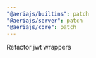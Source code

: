 ```yaml
---
"@aeriajs/builtins": patch
"@aeriajs/server": patch
"@aeriajs/core": patch
---
```


Refactor jwt wrappers
